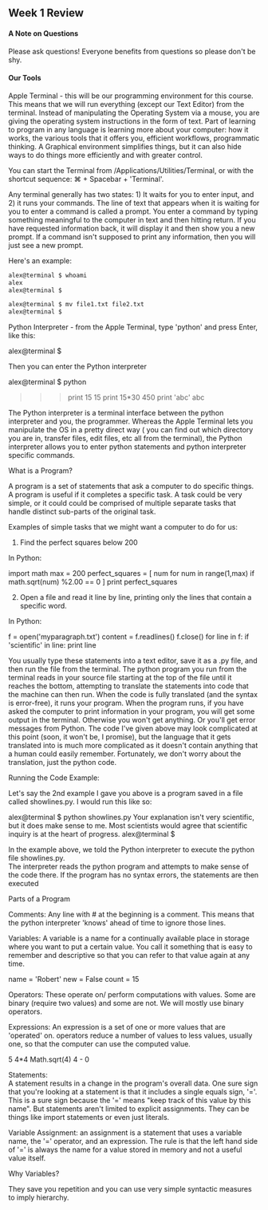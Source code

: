 ## Week 1 Review

#### A Note on Questions

Please ask questions! Everyone benefits from questions so please don't be shy.  

#### Our Tools

Apple Terminal - this will be our programming environment for this course.  This means that we will run everything (except our Text Editor) from the terminal. Instead of manipulating the Operating System via a mouse, you are giving the operating system instructions in the form of text.  Part of learning to program in any language is learning more about your computer: how it works, the various tools that it offers you, efficient workflows, programmatic thinking.  A Graphical environment simplifies things, but it can also hide ways to do things more efficiently and with greater control.

You can start the Terminal from /Applications/Utilities/Terminal, or with the shortcut sequence:  ⌘ + Spacebar + 'Terminal'.

Any terminal generally has two states: 1) It waits for you to enter input, and 2)  it runs your commands.  The line of text that appears when it is waiting for you to enter a command is called a prompt. You enter a command by typing something meaningful to the computer in text and then hitting return. If you have requested information back, it will display it and then show you a new prompt.  If a command isn't supposed to print any information, then you will just see a new prompt.

Here's an example:

````bash
alex@terminal $ whoami
alex
alex@terminal $

alex@terminal $ mv file1.txt file2.txt
alex@terminal $
````

Python Interpreter - from the Apple Terminal, type 'python' and press Enter, like this:

alex@terminal $
>>> 

Then you can enter the Python interpreter

alex@terminal $ python
>>> print 15
15
>>> print 15*30
450
>>> print 'abc'
abc

The Python interpreter is a terminal interface between the python interpreter and you, the programmer.  Whereas the Apple Terminal lets you manipulate the OS in a pretty direct way ( you can find out which directory you are in, transfer files, edit files, etc all from the terminal), the Python interpreter allows you to enter python statements and python interpreter specific commands.


What is a Program? 

A program is a set of statements that ask a computer to do specific things. A program is useful if it completes a specific task.  A task could be very simple, or it could could be comprised of multiple separate tasks that handle distinct sub-parts of the original task.

Examples of simple tasks that we might want a computer to do for us:

1. Find the perfect squares below 200

In Python:

import math
max = 200
perfect_squares = [ num for num in range(1,max) if math.sqrt(num) %2.00 == 0 ]
print perfect_squares

2. Open a file and read it line by line, printing only the lines that contain a specific word.

In Python:

f = open('myparagraph.txt')
content = f.readlines()
f.close()
for line in f:
  if 'scientific' in line:
    print line

You usually type these statements into a text editor, save it as a .py file, and then run the file from the terminal.  The python program you run from the terminal reads in your source file starting at the top of the file until it reaches the bottom, attempting to translate the statements into code that the machine can then run. When the code is fully translated (and the syntax is error-free), it runs your program.  When the program runs, if you have asked the computer to print information in your program, you will get some output in the terminal.  Otherwise you won't get anything.  Or you'll get error messages from Python.  The code I've given above may look complicated at this point (soon, it won't be, I promise), but the language that it gets translated into is much more complicated as it doesn't contain anything that a human could easily remember.  Fortunately, we don't worry about the translation, just the python code.  


Running the Code Example:

Let's say the 2nd example I gave you above is a program saved in a file called showlines.py.  I would run this like so:

alex@terminal $ python showlines.py
Your explanation isn't very scientific, but it does make sense to me.
Most scientists would agree that scientific inquiry is at the heart of progress.
alex@terminal $


In the example above, we told the Python interpreter to execute the python file showlines.py.   
The interpreter reads the python program and attempts to make sense of the code there.
If the program has no syntax errors, the statements are then executed

Parts of a Program

Comments: Any line with # at the beginning is a comment.  This means that the python interpreter 'knows' ahead of time to ignore those lines.

Variables: A variable is a name for a continually available place in storage where you want to put a certain value.  You call it something that is easy to remember and descriptive so that you can refer to that value again at any time.  

name = 'Robert'
new = False
count = 15

Operators: These operate on/ perform computations with values. Some are binary (require two values) and some are not. We will mostly use binary operators.

Expressions: An expression is a set of one or more values that are 'operated' on. operators reduce a number of values to less values, usually one, so that the computer can use the computed value.

5
4*4
Math.sqrt(4)
4 - 0

Statements:  
A statement results in a change in the program's overall data.  One sure sign that you're looking at a statement is that it includes a single equals sign, '='.  This is a sure sign because the '=' means "keep track of this value by this name".  But statements aren't limited to explicit assignments.  They can be things like import statements or even just literals.

Variable Assignment: an assignment is a statement that uses a variable name, the '=' operator, and an expression.   The rule is that the left hand side of '=' is always the name for a value stored in memory and not a useful value itself.


Why Variables?

They save you repetition and you can use very simple syntactic measures to imply hierarchy.
